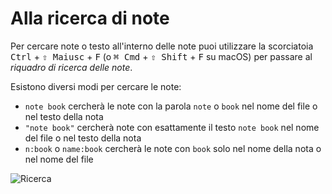 # Alla ricerca di note

Per cercare note o testo all'interno delle note puoi utilizzare la scorciatoia <kbd>Ctrl</kbd> + <kbd>⇧ Maiusc</kbd> + <kbd>F</kbd> (o <kbd>⌘ Cmd</kbd> + <kbd>⇧ Shift</kbd> + <kbd>F</kbd> su macOS) per passare al *riquadro di ricerca delle note*.

Esistono diversi modi per cercare le note:

- `note book` cercherà le note con la parola `note` o `book` nel nome del file o nel testo della nota
- `"note book"` cercherà note con esattamente il testo `note book` nel nome del file o nel testo della nota
- `n:book` o `name:book` cercherà le note con `book` solo nel nome della nota o nel nome del file

![Ricerca](/img/searching.png)
